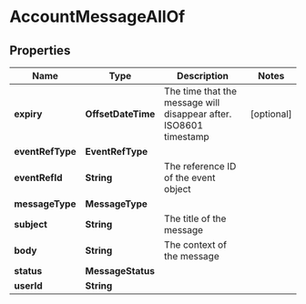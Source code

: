 

# AccountMessageAllOf


## Properties

Name | Type | Description | Notes
------------ | ------------- | ------------- | -------------
**expiry** | **OffsetDateTime** | The time that the message will disappear after. ISO8601 timestamp |  [optional]
**eventRefType** | **EventRefType** |  | 
**eventRefId** | **String** | The reference ID of the event object | 
**messageType** | **MessageType** |  | 
**subject** | **String** | The title of the message | 
**body** | **String** | The context of the message | 
**status** | **MessageStatus** |  | 
**userId** | **String** |  | 



